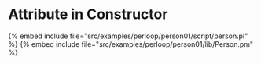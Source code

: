 # Attribute in Constructor


{% embed include file="src/examples/perloop/person01/script/person.pl" %}
{% embed include file="src/examples/perloop/person01/lib/Person.pm" %}
